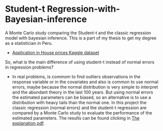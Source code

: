 # Student-t Regression-with-Bayesian-inference
A Monte Carlo study comparing the Student-t and the classic regression model with bayesian inference.
This is a part of my thesis to get my degree as a statistician in Peru.

* [Application in House prices Kaggle dataset](https://github.com/diego-renato/Student-t-Regression-with-Bayesian-inference/blob/master/Application.ipynb)

So, what is the main difference of using student-t instead of normal errors in regression problems?
* In real problems, is commom to find outliers observations in the response variable or in the covariates and also is common to use normal errors, maybe because the normal distribution is very simple to interpret and the abundant theory in the last 100 years. But using normal errors the estimated parameters can be biased, so an alternative is to use a distribution with heavy tails than the normal one. In this project the classic regression (normal errors) and the student-t regression are compared by a Monte Carlo study to evaluate the performance of the estimated parameters. The results can be found clicking in [The explanation pdf](https://github.com/diego-renato/Student-t-Regression-with-Bayesian-inference/blob/master/The%20explanation.pdf).

